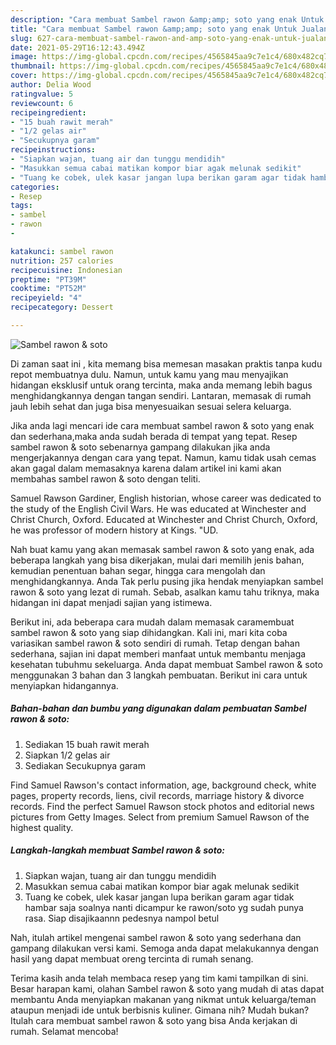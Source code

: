 ```yaml
---
description: "Cara membuat Sambel rawon &amp;amp; soto yang enak Untuk Jualan"
title: "Cara membuat Sambel rawon &amp;amp; soto yang enak Untuk Jualan"
slug: 627-cara-membuat-sambel-rawon-and-amp-soto-yang-enak-untuk-jualan
date: 2021-05-29T16:12:43.494Z
image: https://img-global.cpcdn.com/recipes/4565845aa9c7e1c4/680x482cq70/sambel-rawon-soto-foto-resep-utama.jpg
thumbnail: https://img-global.cpcdn.com/recipes/4565845aa9c7e1c4/680x482cq70/sambel-rawon-soto-foto-resep-utama.jpg
cover: https://img-global.cpcdn.com/recipes/4565845aa9c7e1c4/680x482cq70/sambel-rawon-soto-foto-resep-utama.jpg
author: Delia Wood
ratingvalue: 5
reviewcount: 6
recipeingredient:
- "15 buah rawit merah"
- "1/2 gelas air"
- "Secukupnya garam"
recipeinstructions:
- "Siapkan wajan, tuang air dan tunggu mendidih"
- "Masukkan semua cabai matikan kompor biar agak melunak sedikit"
- "Tuang ke cobek, ulek kasar jangan lupa berikan garam agar tidak hambar saja soalnya nanti dicampur ke rawon/soto yg sudah punya rasa. Siap disajikaannn pedesnya nampol betul"
categories:
- Resep
tags:
- sambel
- rawon
- 

katakunci: sambel rawon  
nutrition: 257 calories
recipecuisine: Indonesian
preptime: "PT39M"
cooktime: "PT52M"
recipeyield: "4"
recipecategory: Dessert

---
```



![Sambel rawon &amp; soto](https://img-global.cpcdn.com/recipes/4565845aa9c7e1c4/680x482cq70/sambel-rawon-soto-foto-resep-utama.jpg)

Di zaman  saat ini , kita memang bisa memesan masakan praktis tanpa kudu repot membuatnya dulu. Namun, untuk kamu yang mau menyajikan hidangan eksklusif untuk orang tercinta, maka anda memang lebih bagus menghidangkannya dengan tangan sendiri. Lantaran, memasak di rumah jauh lebih sehat dan juga bisa menyesuaikan sesuai selera keluarga.

Jika anda lagi mencari ide cara membuat sambel rawon &amp; soto yang enak dan sederhana,maka anda sudah berada di tempat yang tepat. Resep sambel rawon &amp; soto  sebenarnya gampang dilakukan jika anda mengerjakannya dengan cara yang tepat. Namun, kamu tidak usah cemas akan gagal dalam memasaknya 
karena dalam artikel ini kami akan membahas sambel rawon &amp; soto dengan teliti.  

Samuel Rawson Gardiner, English historian, whose career was dedicated to the study of the English Civil Wars. He was educated at Winchester and Christ Church, Oxford. Educated at Winchester and Christ Church, Oxford, he was professor of modern history at Kings. &#34;UD.

Nah buat kamu yang akan memasak sambel rawon &amp; soto yang enak, ada beberapa langkah yang bisa dikerjakan, mulai dari memilih jenis bahan, kemudian penentuan bahan segar, hingga cara mengolah dan menghidangkannya. Anda Tak perlu pusing jika hendak menyiapkan sambel rawon &amp; soto yang lezat di rumah. Sebab, asalkan kamu  tahu triknya, maka hidangan ini dapat menjadi sajian yang istimewa.

Berikut ini, ada beberapa cara mudah dalam memasak caramembuat sambel rawon &amp; soto yang siap dihidangkan. Kali ini, mari kita coba variasikan sambel rawon &amp; soto sendiri di rumah. Tetap dengan bahan sederhana, sajian ini dapat memberi manfaat untuk membantu menjaga kesehatan tubuhmu sekeluarga. Anda dapat membuat Sambel rawon &amp; soto menggunakan 3 bahan dan 3 langkah pembuatan. Berikut ini cara untuk menyiapkan hidangannya.

<!--inarticleads1-->

##### Bahan-bahan dan bumbu yang digunakan dalam pembuatan Sambel rawon &amp; soto:

1. Sediakan 15 buah rawit merah
1. Siapkan 1/2 gelas air
1. Sediakan Secukupnya garam


Find Samuel Rawson&#39;s contact information, age, background check, white pages, property records, liens, civil records, marriage history &amp; divorce records. Find the perfect Samuel Rawson stock photos and editorial news pictures from Getty Images. Select from premium Samuel Rawson of the highest quality. 

<!--inarticleads2-->

##### Langkah-langkah membuat Sambel rawon &amp; soto:

1. Siapkan wajan, tuang air dan tunggu mendidih
1. Masukkan semua cabai matikan kompor biar agak melunak sedikit
1. Tuang ke cobek, ulek kasar jangan lupa berikan garam agar tidak hambar saja soalnya nanti dicampur ke rawon/soto yg sudah punya rasa. Siap disajikaannn pedesnya nampol betul




Nah, itulah artikel mengenai  sambel rawon &amp; soto  yang sederhana dan gampang dilakukan versi kami. Semoga anda dapat melakukannya dengan hasil yang dapat membuat oreng tercinta di rumah senang. 

Terima kasih anda telah membaca resep yang tim kami tampilkan di sini. Besar harapan kami, olahan  Sambel rawon &amp; soto yang mudah di atas dapat membantu Anda menyiapkan makanan yang nikmat untuk keluarga/teman ataupun menjadi ide untuk berbisnis kuliner. Gimana nih? Mudah bukan? Itulah cara membuat sambel rawon &amp; soto yang bisa Anda kerjakan di rumah. Selamat mencoba!

